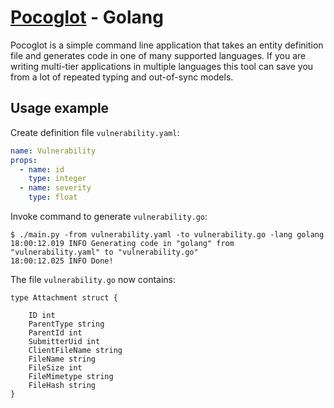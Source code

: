 # [Pocoglot](/README.md) - Golang

Pocoglot is a simple command line application that takes an entity definition file and generates code in one of many supported languages. If you are writing multi-tier applications in multiple languages this tool can save you from a lot of repeated typing and out-of-sync models.

## Usage example

Create definition file `vulnerability.yaml`:

```yaml
name: Vulnerability
props:
  - name: id
    type: integer
  - name: severity
    type: float
```

Invoke command to generate `vulnerability.go`:

```
$ ./main.py -from vulnerability.yaml -to vulnerability.go -lang golang
18:00:12.019 INFO Generating code in "golang" from "vulnerability.yaml" to "vulnerability.go"
18:00:12.025 INFO Done!
```

The file `vulnerability.go` now contains:

```golang
type Attachment struct {

	ID int
	ParentType string
	ParentId int
	SubmitterUid int
	ClientFileName string
	FileName string
	FileSize int
	FileMimetype string
	FileHash string
}
```
